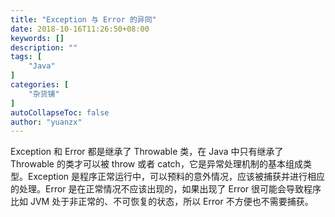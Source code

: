 ```yaml
---
title: "Exception 与 Error 的异同"
date: 2018-10-16T11:26:50+08:00
keywords: []
description: ""
tags: [
    "Java"
]
categories: [
    "杂货铺"
]
autoCollapseToc: false
author: "yuanzx"
---
```


Exception 和 Error 都是继承了 Throwable 类，在 Java 中只有继承了 Throwable 的类才可以被 throw 或者 catch，它是异常处理机制的基本组成类型。Exception 是程序正常运行中，可以预料的意外情况，应该被捕获并进行相应的处理。Error 是在正常情况不应该出现的，如果出现了 Error 很可能会导致程序比如 JVM 处于非正常的、不可恢复的状态，所以 Error 不方便也不需要捕获。